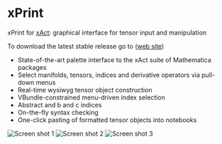 # xPrint

xPrint for [xAct](http://xact.es/): graphical interface for tensor input and manipulation

To download the latest stable release go to ([web site](https://sites.google.com/site/xprintforxact/))


* State-of-the-art palette interface to the xAct suite of Mathematica packages
* Select manifolds, tensors, indices and derivative operators via pull-down menus
* Real-time wysiwyg tensor object construction
* VBundle-constrained menu-driven index selection
* Abstract and b and c indices
* On-the-fly syntax checking
* One-click pasting of formatted tensor objects into notebooks

![Screen shot 1](../screenshots/1.jpg?raw=true "Screen shot 1")
![Screen shot 2](../screenshots/2.jpg?raw=true "Screen shot 2")
![Screen shot 3](../screenshots/3.jpg?raw=true "Screen shot 3")

